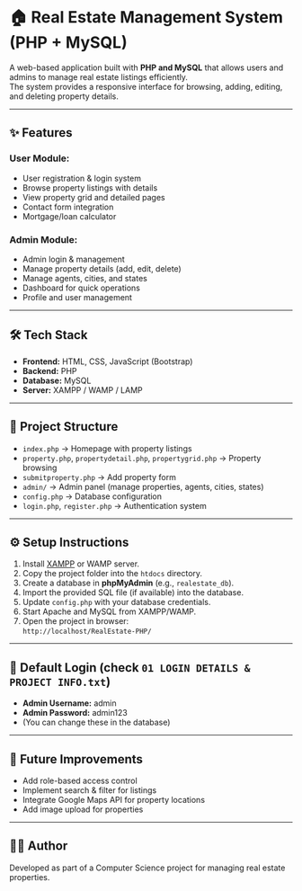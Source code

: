 # 🏠 Real Estate Management System (PHP + MySQL)

A web-based application built with **PHP and MySQL** that allows users and admins to manage real estate listings efficiently.  
The system provides a responsive interface for browsing, adding, editing, and deleting property details.

---

## ✨ Features
### User Module:
- User registration & login system
- Browse property listings with details
- View property grid and detailed pages
- Contact form integration
- Mortgage/loan calculator

### Admin Module:
- Admin login & management
- Manage property details (add, edit, delete)
- Manage agents, cities, and states
- Dashboard for quick operations
- Profile and user management

---

## 🛠️ Tech Stack
- **Frontend:** HTML, CSS, JavaScript (Bootstrap)
- **Backend:** PHP
- **Database:** MySQL
- **Server:** XAMPP / WAMP / LAMP

---

## 📂 Project Structure
- `index.php` → Homepage with property listings
- `property.php`, `propertydetail.php`, `propertygrid.php` → Property browsing
- `submitproperty.php` → Add property form
- `admin/` → Admin panel (manage properties, agents, cities, states)
- `config.php` → Database configuration
- `login.php`, `register.php` → Authentication system

---

## ⚙️ Setup Instructions
1. Install [XAMPP](https://www.apachefriends.org/) or WAMP server.
2. Copy the project folder into the `htdocs` directory.
3. Create a database in **phpMyAdmin** (e.g., `realestate_db`).
4. Import the provided SQL file (if available) into the database.
5. Update `config.php` with your database credentials.
6. Start Apache and MySQL from XAMPP/WAMP.
7. Open the project in browser:  
   `http://localhost/RealEstate-PHP/`

---

## 🔑 Default Login (check `01 LOGIN DETAILS & PROJECT INFO.txt`)
- **Admin Username:** admin  
- **Admin Password:** admin123  
- (You can change these in the database)

---

## 📌 Future Improvements
- Add role-based access control
- Implement search & filter for listings
- Integrate Google Maps API for property locations
- Add image upload for properties

---

## 👨‍💻 Author
Developed as part of a Computer Science project for managing real estate properties.
